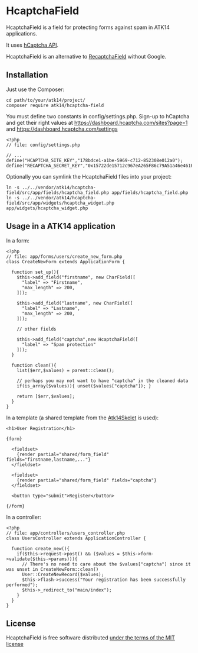 HcaptchaField
==============

HcaptchaField is a field for protecting forms against spam in ATK14 applications.

It uses [hCaptcha API](https://www.hcaptcha.com/).

HcaptchaField is an alternative to [RecaptchaField](https://packagist.org/packages/atk14/recaptcha-field) without Google.

Installation
------------

Just use the Composer:

    cd path/to/your/atk14/project/
    composer require atk14/hcaptcha-field

You must define two constants in config/settings.php. Sign-up to hCaptcha and get their right values at https://dashboard.hcaptcha.com/sites?page=1 and https://dashboard.hcaptcha.com/settings

    <?php
    // file: config/settings.php

    // ...
    define("HCAPTCHA_SITE_KEY","178bdce1-a1be-5969-c712-852308e012a0");
    define("RECAPTCHA_SECRET_KEY","0x15722de15712c967eA265F86c79A51a46e461F00";

Optionally you can symlink the HcaptchaField files into your project:

    ln -s ../../vendor/atk14/hcaptcha-field/src/app/fields/hcaptcha_field.php app/fields/hcaptcha_field.php
    ln -s ../../vendor/atk14/hcaptcha-field/src/app/widgets/hcaptcha_widget.php app/widgets/hcaptcha_widget.php

Usage in a ATK14 application
----------------------------

In a form:

    <?php
    // file: app/forms/users/create_new_form.php
    class CreateNewForm extends ApplicationForm {

      function set_up(){
        $this->add_field("firstname", new CharField([
          "label" => "Firstname",
          "max_length" => 200,
        ]));

        $this->add_field("lastname", new CharField([
          "label" => "Lastname",
          "max_length" => 200,
        ]));

        // other fields

        $this->add_field("captcha",new HcaptchaField([
          "label" => "Spam protection"
        ]));
      }

      function clean(){
        list($err,$values) = parent::clean();

        // perhaps you may not want to have "captcha" in the cleaned data
        if(is_array($values)){ unset($values["captcha"]); }

        return [$err,$values];
      }
    }

In a template (a shared template from the [Atk14Skelet](https://github.com/atk14/Atk14Skelet) is used):

    <h1>User Registration</h1>

    {form}

      <fieldset>
        {render partial="shared/form_field" fields="firstname,lastname,..."}
      </fieldset>

      <fieldset>
        {render partial="shared/form_field" fields="captcha"}
      </fieldset>

      <button type="submit">Register</button>

    {/form}

In a controller:

    <?php
    // file: app/controllers/users_controller.php
    class UsersController extends ApplicationController {
      
      function create_new(){
        if($this->request->post() && ($values = $this->form->validate($this->params))){
          // There's no need to care about the $values["captcha"] since it was unset in CreateNewForm::clean()
          User::CreateNewRecord($values);
          $this->flash->success("Your registration has been successfully performed");
          $this->_redirect_to("main/index");
        }
      }
    }

License
-------

HcaptchaField is free software distributed [under the terms of the MIT license](http://www.opensource.org/licenses/mit-license)
